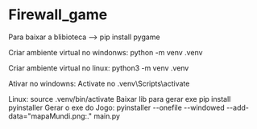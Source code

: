 # Firewall_game

Para baixar a blibioteca --> pip install pygame

Criar ambiente virtual no windonws: python -m venv .venv

Criar ambiente virtual no linux: python3 -m venv .venv

Ativar no windowns:
Activate no .venv\Scripts\activate

Linux: source .venv/bin/activate
Baixar lib para gerar exe 
pip install pyinstaller
Gerar o exe do Jogo: pyinstaller --onefile --windowed --add-data="mapaMundi.png:." main.py

